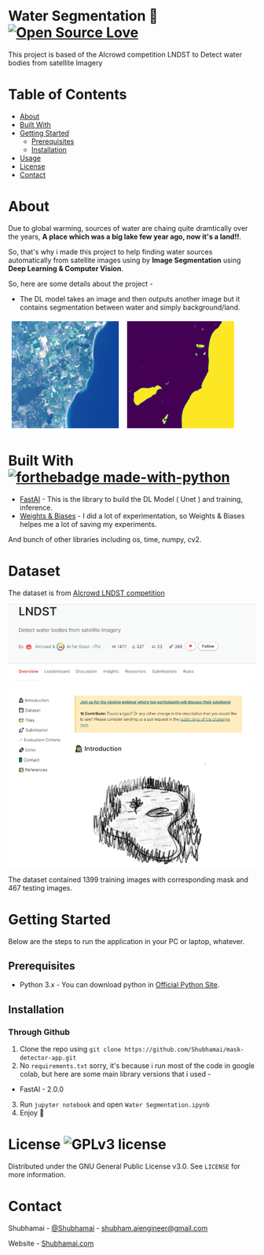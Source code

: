 # Water Segmentation 🌊 [![Open Source Love](https://badges.frapsoft.com/os/v3/open-source.png?v=103)](https://github.com/ellerbrock/open-source-badges/)
This project is based of the AIcrowd competition LNDST to Detect water bodies from satellite Imagery

# Table of Contents

* [About](#about)
* [Built With](#built-with)
* [Getting Started](#getting-started)
  * [Prerequisites](#Prerequisites)
  * [Installation](#Installation)
* [Usage](#Usage)
* [License](#license)
* [Contact](#contact)

# About 
Due to global warming, sources of water are chaing quite dramtically over the years, **A place which was a big lake few year ago, now it's a land!!**. 

So, that's why i made this project to help finding water sources automatically from satellite images using by **Image Segmentation** using **Deep Learning & Computer Vision**.  


So, here are some details about the project -

- The  DL model takes an image and then outputs another image but it contains segmentation between water and simply background/land.

![Image](./images/image.png)
![Image](./images/mask.png)


# Built With [![forthebadge made-with-python](http://ForTheBadge.com/images/badges/made-with-python.svg)](https://www.python.org/)
- [FastAI](https://www.fast.ai/) - This is the library to build the DL Model ( Unet ) and training, inference.   
- [Weights & Biases](https://www.wandb.com/) - I did a lot of experimentation, so Weights & Biases helpes me a lot of saving my experiments. 

And bunch of other libraries including os, time, numpy, cv2. 

# Dataset

The dataset is from [AIcrowd LNDST competition](https://www.aicrowd.com/challenges/ai-for-good-ai-blitz-3/problems/lndst) 

![AIcrowd LNDST competition](./images/lndst.png) 

The dataset contained 1399 training images with corresponding mask and 467 testing images. 

# Getting Started

Below are the steps to run the application in your PC or laptop, whatever. 

##  Prerequisites

- Python 3.x - You can download python in [Official Python Site](https://www.python.org/).   

## Installation

### Through Github 

1. Clone the repo using `git clone https://github.com/Shubhamai/mask-detector-app.git`
2. No `requirements.txt` sorry, it's because i run most of the code in google colab, but here are some main library versions that i used - 
 - FastAI - 2.0.0

3. Run `jupyter notebook` and open `Water Segmentation.ipynb`
4. Enjoy 🎊

# License ![GPLv3 license](https://img.shields.io/badge/License-GPLv3-blue.svg)
Distributed under the GNU General Public License v3.0. See `LICENSE` for more information.

# Contact

Shubhamai - [@Shubhamai](https://twitter.com/Shubhamai) - shubham.aiengineer@gmail.com

Website - [Shubhamai.com](https://Shubhamai.com)
